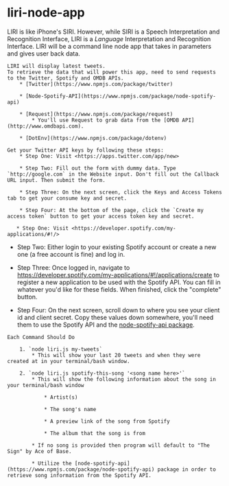 # liri-node-app

LIRI is like iPhone's SIRI. However, while SIRI is a Speech Interpretation and Recognition Interface, LIRI is a _Language_ Interpretation and Recognition Interface. LIRI will be a command line node app that takes in parameters and gives user back data.

    LIRI will display latest tweets.
    To retrieve the data that will power this app, need to send requests to the Twitter, Spotify and OMDB APIs.
        * [Twitter](https://www.npmjs.com/package/twitter)
        
        * [Node-Spotify-API](https://www.npmjs.com/package/node-spotify-api)
        
        * [Request](https://www.npmjs.com/package/request)
            * You'll use Request to grab data from the [OMDB API](http://www.omdbapi.com).

        * [DotEnv](https://www.npmjs.com/package/dotenv)

    Get your Twitter API keys by following these steps:
        * Step One: Visit <https://apps.twitter.com/app/new>
        
        * Step Two: Fill out the form with dummy data. Type `http://google.com` in the Website input. Don't fill out the Callback URL input. Then submit the form.
        
        * Step Three: On the next screen, click the Keys and Access Tokens tab to get your consume key and secret. 
            
        * Step Four: At the bottom of the page, click the `Create my access token` button to get your access token key and secret. 

       * Step One: Visit <https://developer.spotify.com/my-applications/#!/>
   
   * Step Two: Either login to your existing Spotify account or create a new one (a free account is fine) and log in.

   * Step Three: Once logged in, navigate to <https://developer.spotify.com/my-applications/#!/applications/create> to register a new application to be used with the Spotify API. You can fill in whatever you'd like for these fields. When finished, click the "complete" button.

   * Step Four: On the next screen, scroll down to where you see your client id and client secret. Copy these values down somewhere, you'll need them to use the Spotify API and the [node-spotify-api package](https://www.npmjs.com/package/node-spotify-api).


    Each Command Should Do

        1. `node liri.js my-tweets`
            * This will show your last 20 tweets and when they were created at in your terminal/bash window.

        2. `node liri.js spotify-this-song '<song name here>'`
            * This will show the following information about the song in your terminal/bash window
        
                * Artist(s)
                
                * The song's name
                
                * A preview link of the song from Spotify
                
                * The album that the song is from

            * If no song is provided then program will default to "The Sign" by Ace of Base.
            
            * Utilize the [node-spotify-api](https://www.npmjs.com/package/node-spotify-api) package in order to retrieve song information from the Spotify API.
            
